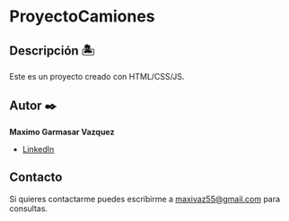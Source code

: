 # ProyectoCamiones

## Descripción 🏝

Este es un proyecto creado con HTML/CSS/JS.

## Autor ✒️
**Maximo Garmasar Vazquez**

* [LinkedIn](https://www.linkedin.com/in/maximogarmasarvazquez/)

## Contacto
Si quieres contactarme puedes escribirme a maxivaz55@gmail.com para consultas.
